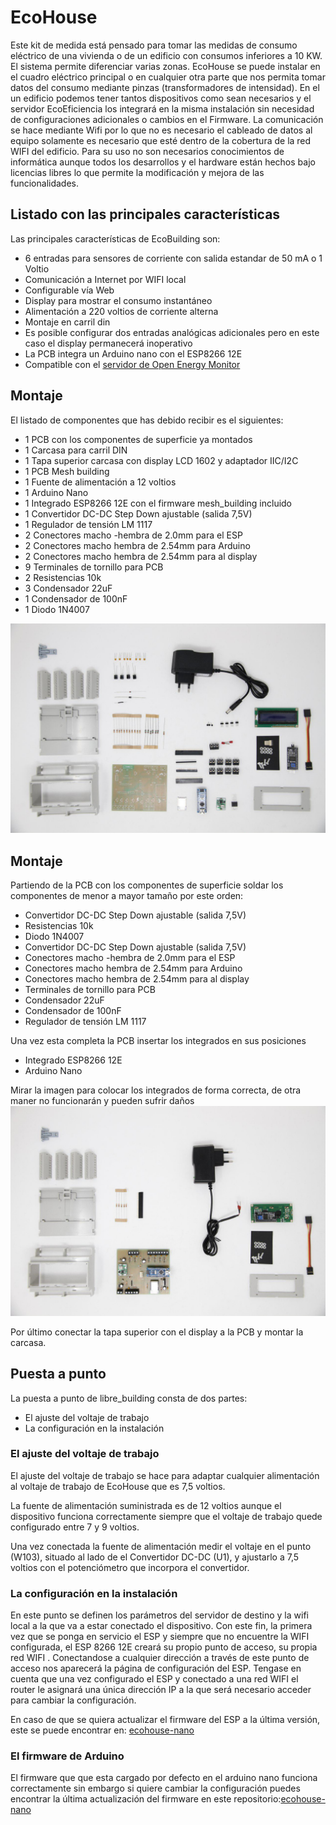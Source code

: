 # EcoHouse

Este kit de medida está pensado para tomar las medidas de consumo eléctrico de una vivienda o de un edificio con consumos inferiores a 10 KW. El sistema permite diferenciar varias zonas.
EcoHouse se puede instalar en el cuadro eléctrico principal o en cualquier otra parte  que nos permita tomar datos del consumo mediante pinzas (transformadores de intensidad). 
En el un edificio podemos tener tantos dispositivos como sean necesarios y el servidor EcoEficiencia los integrará en la misma instalación sin necesidad de configuraciones adicionales o cambios en el Firmware.
La comunicación se hace mediante Wifi por lo que no es necesario el cableado de datos al equipo solamente es necesario que esté dentro de la cobertura de la red WIFI del edificio. 
Para su uso no son necesarios conocimientos de informática aunque todos los desarrollos y el hardware están hechos bajo licencias libres lo que permite la modificación y mejora de las funcionalidades.

## Listado con las principales características
Las principales características de EcoBuilding son:
- 6 entradas para sensores de corriente con salida estandar de 50 mA o 1 Voltio
- Comunicación a Internet por WIFI local
- Configurable vía Web
- Display para mostrar el consumo instantáneo
- Alimentación a 220 voltios de corriente alterna
- Montaje en carril din
- Es posible configurar dos entradas analógicas adicionales pero en este caso el display permanecerá inoperativo
- La PCB integra un Arduino nano  con el ESP8266 12E
- Compatible con el [servidor de Open Energy Monitor](https://emoncms.org/)

## Montaje
El listado de componentes que has debido recibir es el siguientes:

- 1 PCB con los componentes de superficie ya montados
- 1 Carcasa para carril DIN
- 1 Tapa superior carcasa con display LCD 1602 y adaptador IIC/I2C
- 1 PCB Mesh building
- 1 Fuente de alimentación a 12 voltios
- 1 Arduino Nano
- 1 Integrado ESP8266 12E con el firmware mesh_building incluido
- 1 Convertidor DC-DC Step Down ajustable (salida 7,5V)
- 1 Regulador de tensión LM 1117
- 2 Conectores macho -hembra de 2.0mm para el ESP
- 2 Conectores macho hembra de 2.54mm para Arduino
- 2 Conectores macho hembra de 2.54mm para al display
- 9 Terminales de tornillo para PCB
- 2 Resistencias 10k 
- 3 Condensador 22uF
- 1 Condensador de 100nF
- 1 Diodo 1N4007

![ecohouse_componentes](docs/ecohouse_componentes.jpg)

## Montaje
Partiendo de la PCB con los componentes de superficie soldar los componentes de menor a mayor tamaño por este orden:
- Convertidor DC-DC Step Down ajustable (salida 7,5V)
- Resistencias 10k 
- Diodo 1N4007
- Convertidor DC-DC Step Down ajustable (salida 7,5V)
- Conectores macho -hembra de 2.0mm para el ESP
- Conectores macho hembra de 2.54mm para Arduino
- Conectores macho hembra de 2.54mm para al display
- Terminales de tornillo para PCB
- Condensador 22uF
- Condensador de 100nF
- Regulador de tensión LM 1117
 
Una vez esta completa la PCB insertar los integrados en sus posiciones
- Integrado ESP8266 12E
- Arduino Nano

Mirar la imagen para colocar los integrados de forma correcta, de otra maner no funcionarán y pueden sufrir daños
![ecohouse pcb montada](docs/ecohouse_pcb_montada.jpg)

Por último conectar la tapa superior con el display a la PCB y montar la carcasa.

## Puesta a punto
La puesta a punto de libre_building consta de dos partes:
- El ajuste del voltaje de trabajo
- La configuración en la instalación

### El ajuste del voltaje de trabajo
El ajuste del voltaje de trabajo se hace para adaptar cualquier alimentación al voltaje de trabajo de EcoHouse que es 7,5 voltios.

La fuente de alimentación suministrada es de 12 voltios aunque el dispositivo funciona correctamente siempre que el voltaje de trabajo quede configurado entre 7 y 9 voltios.

Una vez conectada la  fuente de alimentación medir el voltaje en el punto (W103), situado al lado de  el Convertidor DC-DC (U1), y ajustarlo a 7,5 voltios con el potenciómetro que incorpora el convertidor. 

### La configuración en la instalación
En este punto se definen los parámetros del servidor de destino y la wifi local a la que va a estar conectado el dispositivo. Con este fin, la primera vez que se ponga en servicio el ESP y siempre que no encuentre la WIFI configurada, el ESP 8266 12E creará su propio punto de acceso, su propia red WIFI . Conectandose a cualquier dirección a través de este punto de acceso nos aparecerá la página de configuración del ESP. Tengase en cuenta que una  vez configurado el ESP y conectado a una red WIFI el router le asignará una única dirección IP a la que será necesario acceder para cambiar la configuración.

En caso de que se quiera actualizar el firmware del ESP a la última versión, este se puede encontrar en: [ecohouse-nano ](https://github.com/iotlibre/Ecohouse/tree/master/EmonESP)

### El firmware de Arduino
El firmware que que esta cargado por defecto en el arduino nano funciona correctamente sin embargo si quiere cambiar la configuración puedes encontrar la última actualización del firmware en este repositorio:[ecohouse-nano ](https://github.com/iotlibre/Ecohouse/tree/master/ecohouse-arduino_1)



